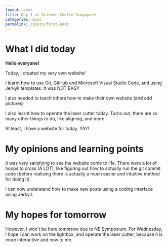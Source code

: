 ```yaml
---
layout: post
title: Day 1 at Science Centre Singapore
categories: misc
permalink: /posts/first-post
---
```


# What I did today

**Hello everyone!**

Today, I created my very own website!  

I learnt how to use Git, GitHub and Microsoft Visual Studio Code, and using Jerkyll templates. It was NOT EASY  

I also needed to teach others how to make their own website (and add pictures)

I also learnt how to operate the laser cutter today. Turns out, there are so many other things to do, like aligning, and more.  

At least, I have a website for today. YAY!  

# My opinions and learning points

It was very satisfying to see the website come to life. There were a lot of hoops to cross (A LOT), like figuring out how to actually run the git commit code (before realising there is actually a much easier and intuitive method for doing it).  

I can now understand how to make new posts using a coding interface using Jerkyll.

# My hopes for tomorrow

However, I won't be here tomorrow due to NE Symposium. For Wednesday, I hope I can work on the lightbox, and operate the laser cutter, because it is more interactive and new to me.